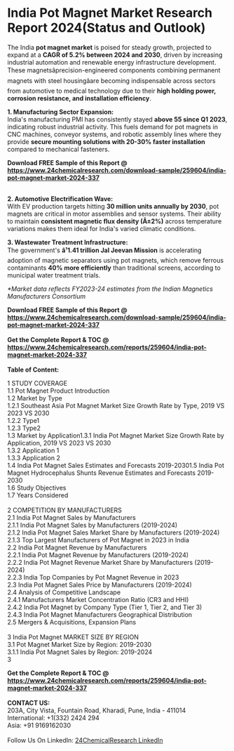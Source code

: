 <h1>India Pot Magnet Market Research Report 2024(Status and Outlook)</h1><p>The India <strong>pot magnet market</strong> is poised for steady growth, projected to expand at a <strong>CAGR of 5.2% between 2024 and 2030</strong>, driven by increasing industrial automation and renewable energy infrastructure development. These magnetsâprecision-engineered components combining permanent magnets with steel housingâare becoming indispensable across sectors from automotive to medical technology due to their <strong>high holding power, corrosion resistance, and installation efficiency</strong>.</p><p><strong>1. Manufacturing Sector Expansion:</strong><br>
India's manufacturing PMI has consistently stayed <strong>above 55 since Q1 2023</strong>, indicating robust industrial activity. This fuels demand for pot magnets in CNC machines, conveyor systems, and robotic assembly lines where they provide <strong>secure mounting solutions with 20-30% faster installation</strong> compared to mechanical fasteners.</p><div><b>Download FREE Sample of this Report @ 
            <a href="https://www.24chemicalresearch.com/download-sample/259604/india-pot-magnet-market-2024-337">
            https://www.24chemicalresearch.com/download-sample/259604/india-pot-magnet-market-2024-337</a></b></div><br><p><strong>2. Automotive Electrification Wave:</strong><br>
With EV production targets hitting <strong>30 million units annually by 2030</strong>, pot magnets are critical in motor assemblies and sensor systems. Their ability to maintain <strong>consistent magnetic flux density (Â±2%)</strong> across temperature variations makes them ideal for India's varied climatic conditions.</p><p><strong>3. Wastewater Treatment Infrastructure:</strong><br>
The government's <strong>â¹1.41 trillion Jal Jeevan Mission</strong> is accelerating adoption of magnetic separators using pot magnets, which remove ferrous contaminants <strong>40% more efficiently</strong> than traditional screens, according to municipal water treatment trials.</p><p><em>*Market data reflects FY2023-24 estimates from the Indian Magnetics Manufacturers Consortium</em></p><div><b>Download FREE Sample of this Report @ 
            <a href="https://www.24chemicalresearch.com/download-sample/259604/india-pot-magnet-market-2024-337">
            https://www.24chemicalresearch.com/download-sample/259604/india-pot-magnet-market-2024-337</a></b></div><br><div><b>Get the Complete Report & TOC @ 
            <a href="https://www.24chemicalresearch.com/reports/259604/india-pot-magnet-market-2024-337">
            https://www.24chemicalresearch.com/reports/259604/india-pot-magnet-market-2024-337</a></b></div><br>
            <b>Table of Content:</b><p>1 STUDY COVERAGE<br />
1.1 Pot Magnet Product Introduction<br />
1.2 Market by Type<br />
1.2.1 Southeast Asia Pot Magnet Market Size Growth Rate by Type, 2019 VS 2023 VS 2030<br />
1.2.2 Type1<br />
1.2.3 Type2<br />
1.3 Market by Application1.3.1 India Pot Magnet  Market Size Growth Rate by Application, 2019 VS 2023 VS 2030<br />
1.3.2 Application 1<br />
1.3.3 Application 2<br />
1.4 India Pot Magnet  Sales Estimates and Forecasts 2019-20301.5 India Pot Magnet Hydrocephalus Shunts Revenue Estimates and Forecasts 2019-2030<br />
1.6 Study Objectives<br />
1.7 Years Considered<br />
<br />
2 COMPETITION BY MANUFACTURERS<br />
2.1 India Pot Magnet Sales by Manufacturers<br />
2.1.1 India Pot Magnet Sales by Manufacturers (2019-2024)<br />
2.1.2 India Pot Magnet Sales Market Share by Manufacturers (2019-2024)<br />
2.1.3 Top Largest Manufacturers of  Pot Magnet in 2023 in India<br />
2.2 India Pot Magnet Revenue by Manufacturers<br />
2.2.1 India Pot Magnet Revenue by Manufacturers (2019-2024)<br />
2.2.2 India Pot Magnet Revenue Market Share by Manufacturers (2019-2024)<br />
2.2.3 India Top Companies by Pot Magnet Revenue in 2023<br />
2.3 India Pot Magnet Sales Price by Manufacturers (2019-2024)<br />
2.4 Analysis of Competitive Landscape<br />
2.4.1 Manufacturers Market Concentration Ratio (CR3 and HHI)<br />
2.4.2 India Pot Magnet by Company Type (Tier 1, Tier 2, and Tier 3)<br />
2.4.3 India Pot Magnet Manufacturers Geographical Distribution<br />
2.5 Mergers & Acquisitions, Expansion Plans<br />
<br />
3 India Pot Magnet MARKET SIZE BY REGION<br />
3.1 Pot Magnet Market Size by Region: 2019-2030<br />
3.1.1 India Pot Magnet Sales by Region: 2019-2024<br />
3</p><div><b>Get the Complete Report & TOC @ 
            <a href="https://www.24chemicalresearch.com/reports/259604/india-pot-magnet-market-2024-337">
            https://www.24chemicalresearch.com/reports/259604/india-pot-magnet-market-2024-337</a></b></div><br><b>CONTACT US:</b><br>
            203A, City Vista, Fountain Road, Kharadi, Pune, India - 411014<br>
            International: +1(332) 2424 294<br>
            Asia: +91 9169162030 <br><br>
            Follow Us On LinkedIn: <a href="https://www.linkedin.com/company/24chemicalresearch/">24ChemicalResearch LinkedIn</a>
